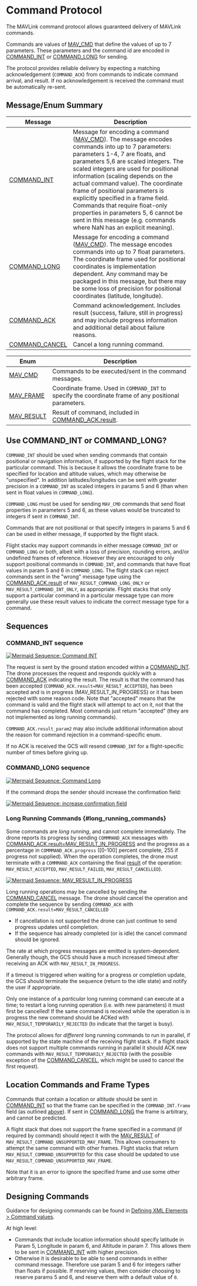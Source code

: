 # Command Protocol

The MAVLink command protocol allows guaranteed delivery of MAVLink commands.

Commands are values of [MAV_CMD](#MAV_CMD) that define the values of up to 7 parameters.
These parameters and the command id are encoded in [COMMAND_INT](#COMMAND_INT) or [COMMAND_LONG](#COMMAND_LONG) for sending.

The protocol provides reliable delivery by expecting a matching acknowledgement (`COMMAND_ACK`) from commands to indicate command arrival, and result.
If no acknowledgement is received the command must be automatically re-sent.

## Message/Enum Summary

| Message                                                                                                | Description                                                                                                                                                                                                                                                                                                                                                                                                                                                                                                                                                                                                                                                                                                                                     |
| ------------------------------------------------------------------------------------------------------ | ----------------------------------------------------------------------------------------------------------------------------------------------------------------------------------------------------------------------------------------------------------------------------------------------------------------------------------------------------------------------------------------------------------------------------------------------------------------------------------------------------------------------------------------------------------------------------------------------------------------------------------------------------------------------------------------------------------------------------------------------- |
| <a id="COMMAND_INT"></a>[COMMAND_INT](../messages/common.md#COMMAND_INT)          | Message for encoding a command ([MAV_CMD](#MAV_CMD)). The message encodes commands into up to 7 parameters: parameters 1-4, 7 are floats, and parameters 5,6 are scaled integers. The scaled integers are used for positional information (scaling depends on the actual command value). The coordinate frame of positional parameters is explicitly specified in a frame field. Commands that require float-only properties in parameters 5, 6 cannot be sent in this message (e.g. commands where NaN has an explicit meaning). |
| <a id="COMMAND_LONG"></a>[COMMAND_LONG](../messages/common.md#COMMAND_LONG)       | Message for encoding a command ([MAV_CMD](#MAV_CMD)). The message encodes commands into up to 7 float parameters. The coordinate frame used for positional coordinates is implementation dependent. Any command may be packaged in this message, but there may be some loss of precision for positional coordinates (latitude, longitude).                                                                                                                                                                                                                                                                          |
| <a id="COMMAND_ACK"></a>[COMMAND_ACK](../messages/common.md#COMMAND_ACK)          | Command acknowledgement. Includes result (success, failure, still in progress) and may include progress information and additional detail about failure reasons.                                                                                                                                                                                                                                                                                                                                                                                                                                                                                                                             |
| <a id="COMMAND_CANCEL"></a>[COMMAND_CANCEL](../messages/common.md#COMMAND_CANCEL) | Cancel a long running command.                                                                                                                                                                                                                                                                                                                                                                                                                                                                                                                                                                                                                                                                                                  |

| Enum                                                                                       | Description                                                                                                                            |
| ------------------------------------------------------------------------------------------ | -------------------------------------------------------------------------------------------------------------------------------------- |
| <a id="MAV_CMD"></a>[MAV_CMD](../messages/common.md#mav_commands)     | Commands to be executed/sent in the command messages.                                                                  |
| <a id="MAV_FRAME"></a>[MAV_FRAME](../messages/common.md#MAV_FRAME)    | Coordinate frame. Used in `COMMAND_INT` to specify the coordinate frame of any positional parameters. |
| <a id="MAV_RESULT"></a>[MAV_RESULT](../messages/common.md#MAV_RESULT) | Result of command, included in [COMMAND_ACK.result](#COMMAND_ACK).                |

## Use COMMAND_INT or COMMAND_LONG?

`COMMAND_INT` should be used when sending commands that contain positional or navigation information, if supported by the flight stack for the particular command.
This is because it allows the coordinate frame to be specified for location and altitude values, which may otherwise be "unspecified".
In addition latitudes/longitudes can be sent with greater precision in a `COMMAND_INT` as scaled integers in params 5 and 6 (than when sent in float values in `COMMAND_LONG`).

`COMMAND_LONG` must be used for sending `MAV_CMD` commands that send float properties in parameters 5 and 6, as these values would be truncated to integers if sent in `COMMAND_INT`.

Commands that are not positional or that specify integers in params 5 and 6 can be used in either message, if supported by the flight stack.

Flight stacks may support commands in either message `COMMAND_INT` or `COMMAND_LONG` or both, albeit with a loss of precision, rounding errors, and/or undefined frames of reference.
However they are encouraged to only support positional commands in `COMMAND_INT`, and commands that have float values in param 5 and 6 in `COMMAND_LONG`.
The flight stack can reject commands sent in the "wrong" message type using the [COMMAND_ACK.result](#COMMAND_ACK) of `MAV_RESULT_COMMAND_LONG_ONLY` or `MAV_RESULT_COMMAND_INT_ONLY`, as appropriate.
Flight stacks that only support a particular command in a particular message type can more generally use these result values to indicate the correct message type for a command.

## Sequences

### COMMAND_INT sequence

[![Mermaid Sequence: Command INT](https://mermaid.ink/img/pako:eNplj90KwjAMhV-l5EphvkAFQTYREfViXhYktJkW1nZ26YWMvbv1ZyCYixDO-XJIBtDBEEjo6Z7Ia6osXiO6pfIiV4eRrbYdehbbsv4Xqxg8feTsL1artyBFeToc1sfqsjueZ03Oo-K1hq6f_8K5S1FzzhNsHYXEH_cdMvlT1LrcQwGOokNr8sXDi1XAN3KkQObRUIOpZQXKjxlNnUGmjbEcIsgG254KwMShfngNkmOiCfp-_aXGJ9ehWtc?type=png)](https://mermaid-js.github.io/mermaid-live-editor/edit#pako:eNplj90KwjAMhV-l5EphvkAFQTYREfViXhYktJkW1nZ26YWMvbv1ZyCYixDO-XJIBtDBEEjo6Z7Ia6osXiO6pfIiV4eRrbYdehbbsv4Xqxg8feTsL1artyBFeToc1sfqsjueZ03Oo-K1hq6f_8K5S1FzzhNsHYXEH_cdMvlT1LrcQwGOokNr8sXDi1XAN3KkQObRUIOpZQXKjxlNnUGmjbEcIsgG254KwMShfngNkmOiCfp-_aXGJ9ehWtc)

The request is sent by the ground station encoded within a [COMMAND_INT](#COMMAND_INT).
The drone processes the request and responds quickly with a [COMMAND_ACK](#COMMAND_ACK) indicating the result.
The result is that the command has been accepted (`COMMAND_ACK.result=MAV_RESULT_ACCEPTED`), has been accepted and is in progress (MAV_RESULT_IN_PROGRESS) or it has been rejected with some reason code.
Note that "accepted" means that the command is valid and the flight stack will attempt to act on it, not that the command has completed.
Most commands just return "accepted" (they are not implemented as long running commands).

`COMMAND_ACK.result_param2` may also include additional information about the reason for command rejection in a command-specific enum.

If no ACK is received the GCS will resend `COMMAND_INT` for a flight-specific number of times before giving up.

### COMMAND_LONG sequence

[![Mermaid Sequence: Command Long](https://mermaid.ink/img/eyJjb2RlIjoic2VxdWVuY2VEaWFncmFtO1xuICAgIHBhcnRpY2lwYW50IEdDU1xuICAgIHBhcnRpY2lwYW50IERyb25lXG4gICAgR0NTLT4-RHJvbmU6IENPTU1BTkRfTE9ORyhjb25maXJtYXRpb249MClcbiAgICBHQ1MtPj5HQ1M6IFN0YXJ0IHRpbWVvdXRcbiAgICBEcm9uZS0-PkdDUzogQ09NTUFORF9BQ0siLCJtZXJtYWlkIjp7InRoZW1lIjoiZGVmYXVsdCJ9LCJ1cGRhdGVFZGl0b3IiOmZhbHNlfQ)](https://mermaid-js.github.io/mermaid-live-editor/#/edit/eyJjb2RlIjoic2VxdWVuY2VEaWFncmFtO1xuICAgIHBhcnRpY2lwYW50IEdDU1xuICAgIHBhcnRpY2lwYW50IERyb25lXG4gICAgR0NTLT4-RHJvbmU6IENPTU1BTkRfTE9ORyhjb25maXJtYXRpb249MClcbiAgICBHQ1MtPj5HQ1M6IFN0YXJ0IHRpbWVvdXRcbiAgICBEcm9uZS0-PkdDUzogQ09NTUFORF9BQ0siLCJtZXJtYWlkIjp7InRoZW1lIjoiZGVmYXVsdCJ9LCJ1cGRhdGVFZGl0b3IiOmZhbHNlfQ)

<!-- Original sequence
sequenceDiagram;
    participant GCS
    participant Drone
    GCS->>Drone: COMMAND_LONG(confirmation=0)
    GCS->>GCS: Start timeout
    Drone->>GCS: COMMAND_ACK
-->

If the command drops the sender should increase the confirmation field:

[![Mermaid Sequence: increase confirmation field](https://mermaid.ink/img/eyJjb2RlIjoic2VxdWVuY2VEaWFncmFtO1xuICAgIHBhcnRpY2lwYW50IEdDU1xuICAgIHBhcnRpY2lwYW50IERyb25lXG4gICAgR0NTLT4-RHJvbmU6IENPTU1BTkRfTE9ORyhjb25maXJtYXRpb249MClcbiAgICBHQ1MtPj5HQ1M6IFN0YXJ0IHRpbWVvdXRcbiAgICBHQ1MtPj5Ecm9uZTogQ09NTUFORF9MT05HKGNvbmZpcm1hdGlvbj0xKVxuICAgIEdDUy0-PkdDUzogU3RhcnQgdGltZW91dFxuICAgIERyb25lLT4-R0NTOiBDT01NQU5EX0FDSyIsIm1lcm1haWQiOnsidGhlbWUiOiJkZWZhdWx0In0sInVwZGF0ZUVkaXRvciI6ZmFsc2V9)](https://mermaid-js.github.io/mermaid-live-editor/#/edit/eyJjb2RlIjoic2VxdWVuY2VEaWFncmFtO1xuICAgIHBhcnRpY2lwYW50IEdDU1xuICAgIHBhcnRpY2lwYW50IERyb25lXG4gICAgR0NTLT4-RHJvbmU6IENPTU1BTkRfTE9ORyhjb25maXJtYXRpb249MClcbiAgICBHQ1MtPj5HQ1M6IFN0YXJ0IHRpbWVvdXRcbiAgICBHQ1MtPj5Ecm9uZTogQ09NTUFORF9MT05HKGNvbmZpcm1hdGlvbj0xKVxuICAgIEdDUy0-PkdDUzogU3RhcnQgdGltZW91dFxuICAgIERyb25lLT4-R0NTOiBDT01NQU5EX0FDSyIsIm1lcm1haWQiOnsidGhlbWUiOiJkZWZhdWx0In0sInVwZGF0ZUVkaXRvciI6ZmFsc2V9)

<!-- Original sequence
sequenceDiagram;
    participant GCS
    participant Drone
    GCS->>Drone: COMMAND_LONG(confirmation=0)
    GCS->>GCS: Start timeout
    GCS->>Drone: COMMAND_LONG(confirmation=1)
    GCS->>GCS: Start timeout
    Drone->>GCS: COMMAND_ACK
-->

### Long Running Commands {#long_running_commands}

Some commands are _long running_, and cannot complete immediately.
The drone reports its progress by sending `COMMMAND_ACK` messages with [COMMAND_ACK.result=MAV_RESULT_IN_PROGRESS](../messages/common.md#MAV_RESULT_IN_PROGRESS) and the progress as a percentage in `COMMMAND_ACK.progress` ([0-100] percent complete, 255 if progress not supplied).
When the operation completes, the drone must terminate with a `COMMMAND_ACK` containing the final [result](#MAV_RESULT) of the operation: `MAV_RESULT_ACCEPTED`, `MAV_RESULT_FAILED`, `MAV_RESULT_CANCELLED`).

[![Mermaid Sequence: MAV\_RESULT\_IN\_PROGRESS](https://mermaid.ink/img/eyJjb2RlIjoic2VxdWVuY2VEaWFncmFtO1xuICAgIHBhcnRpY2lwYW50IEdDU1xuICAgIHBhcnRpY2lwYW50IERyb25lXG4gICAgR0NTLT4-RHJvbmU6IENPTU1BTkRfTE9ORygpXG4gICAgR0NTLT4-R0NTOiBTdGFydCB0aW1lb3V0XG4gICAgRHJvbmUtPj5HQ1M6IENPTU1BTkRfQUNLKHJlc3VsdD1NQVZfUkVTVUxUX0lOX1BST0dSRVNTLHByb2dyZXNzPT8pXG4gICAgR0NTLT4-R0NTOiBTdGFydCAobG9uZ2VyKSB0aW1lb3V0XG4gICAgRHJvbmUtPj5HQ1M6IENPTU1BTkRfQUNLKHJlc3VsdD1NQVZfUkVTVUxUX0lOX1BST0dSRVNTLHByb2dyZXNzPT8pXG4gICAgR0NTLT4-R0NTOiBTdGFydCAobG9uZ2VyKSB0aW1lb3V0XG4gICAgTm90ZSByaWdodCBvZiBHQ1M6IC4uLlxuICAgIERyb25lLT4-R0NTOiBDT01NQU5EX0FDSyhyZXN1bHQ9TUFWX1JFU1VMVF9BQ0NFUFRFRCkiLCJtZXJtYWlkIjp7InRoZW1lIjoiZGVmYXVsdCJ9LCJ1cGRhdGVFZGl0b3IiOmZhbHNlfQ)](https://mermaid-js.github.io/mermaid-live-editor/#/edit/eyJjb2RlIjoic2VxdWVuY2VEaWFncmFtO1xuICAgIHBhcnRpY2lwYW50IEdDU1xuICAgIHBhcnRpY2lwYW50IERyb25lXG4gICAgR0NTLT4-RHJvbmU6IENPTU1BTkRfTE9ORygpXG4gICAgR0NTLT4-R0NTOiBTdGFydCB0aW1lb3V0XG4gICAgRHJvbmUtPj5HQ1M6IENPTU1BTkRfQUNLKHJlc3VsdD1NQVZfUkVTVUxUX0lOX1BST0dSRVNTLHByb2dyZXNzPT8pXG4gICAgR0NTLT4-R0NTOiBTdGFydCAobG9uZ2VyKSB0aW1lb3V0XG4gICAgRHJvbmUtPj5HQ1M6IENPTU1BTkRfQUNLKHJlc3VsdD1NQVZfUkVTVUxUX0lOX1BST0dSRVNTLHByb2dyZXNzPT8pXG4gICAgR0NTLT4-R0NTOiBTdGFydCAobG9uZ2VyKSB0aW1lb3V0XG4gICAgTm90ZSByaWdodCBvZiBHQ1M6IC4uLlxuICAgIERyb25lLT4-R0NTOiBDT01NQU5EX0FDSyhyZXN1bHQ9TUFWX1JFU1VMVF9BQ0NFUFRFRCkiLCJtZXJtYWlkIjp7InRoZW1lIjoiZGVmYXVsdCJ9LCJ1cGRhdGVFZGl0b3IiOmZhbHNlfQ)

<!-- Original sequence
sequenceDiagram;
    participant GCS
    participant Drone
    GCS->>Drone: COMMAND_LONG()
    GCS->>GCS: Start timeout
    Drone->>GCS: COMMAND_ACK(result=MAV_RESULT_IN_PROGRESS,progress=?)
    GCS->>GCS: Start (longer) timeout
    Drone->>GCS: COMMAND_ACK(result=MAV_RESULT_IN_PROGRESS,progress=?)
    GCS->>GCS: Start (longer) timeout
    Note right of GCS: ...
    Drone->>GCS: COMMAND_ACK(result=MAV_RESULT_ACCEPTED)
-->

Long running operations may be cancelled by sending the [COMMAND_CANCEL](#COMMAND_CANCEL) message.
The drone should cancel the operation and complete the sequence by sending `COMMAND_ACK` with `COMMAND_ACK.result=MAV_RESULT_CANCELLED`

- If cancellation is not supported the drone can just continue to send progress updates until completion.
- If the sequence has already completed (or is idle) the cancel command should be ignored.

The rate at which progress messages are emitted is system-dependent.
Generally though, the GCS should have a much increased timeout after receiving an ACK with `MAV_RESULT_IN_PROGRESS`.

If a timeout is triggered when waiting for a progress or completion update, the GCS should terminate the sequence (return to the idle state) and notify the user if appropriate.

Only one instance of a _particular_ long running command can execute at a time; to restart a long running operation (i.e. with new parameters) it must first be cancelled!
If the same command is received while the operation is in progress the new command should be ACKed with `MAV_RESULT_TEMPORARILY_REJECTED` (to indicate that the target is busy).

The protocol allows for _different_ long running commands to run in parallel, if supported by the state machine of the receiving flight stack.
If a flight stack does not support multiple commands running in parallel it should ACK new commands with `MAV_RESULT_TEMPORARILY_REJECTED` (with the possible exception of the [COMMAND_CANCEL](#COMMAND_CANCEL), which might be used to cancel the first request).

## Location Commands and Frame Types

Commands that contain a location or altitude should be sent in [COMMAND_INT](#COMMAND_INT) so that the frame can be specified in the `COMMAND_INT.frame` field (as outlined [above](#use-commandint-or-commandlong)).
If sent in [COMMAND_LONG](#COMMAND_LONG) the frame is arbitrary, and cannot be predicted.

A flight stack that does not support the frame specified in a command (if required by command) should reject it with the [MAV_RESULT](#MAV_RESULT) of `MAV_RESULT_COMMAND_UNSUPPORTED_MAV_FRAME`.
This allows consumers to attempt the same command with other frames.
Flight stacks that return `MAV_RESULT_COMMAND_UNSUPPORTED` for this case should be updated to use `MAV_RESULT_COMMAND_UNSUPPORTED_MAV_FRAME`.

Note that it is an error to ignore the specified frame and use some other arbitrary frame.

## Designing Commands

Guidance for designing commands can be found in [Defining XML Elements > Command values](../guide/define_xml_element.md#command_values).

At high level:

- Commands that include location information should specify latitude in Param 5, Longitude in param 6, and Altitude in param 7.
  This allows them to be sent in [COMMAND_INT](#COMMAND_INT) with higher precision.
- Otherwise it is desirable to be able to send commands in either command message.
  Therefore use param 5 and 6 for integers rather than floats if possible.
  If reserving values, then consider choosing to reserve params 5 and 6, and reserve them with a default value of `0`.
